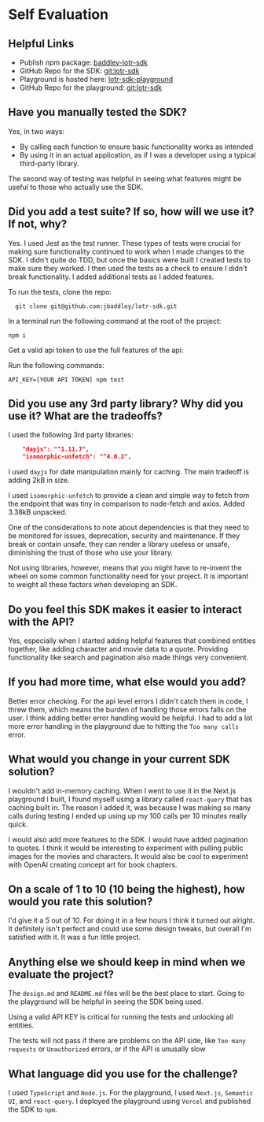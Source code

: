 # Self Evaluation

## Helpful Links

- Publish npm package: [baddley-lotr-sdk](https://www.npmjs.com/package/baddley-lotr-sdk)
- GitHub Repo for the SDK: [git:lotr-sdk](https://github.com/jbaddley/lotr-sdk)
- Playground is hosted here: [lotr-sdk-playground](https://lotr-sdk-playground.vercel.app/)
- GitHub Repo for the playground: [git:lotr-sdk](https://github.com/jbaddley/lotr-sdk-playground)

## Have you manually tested the SDK?

Yes, in two ways:

- By calling each function to ensure basic functionality works as intended
- By using it in an actual application, as if I was a developer using a typical third-party library.

The second way of testing was helpful in seeing what features might be useful to those who actually use the SDK.

## Did you add a test suite? If so, how will we use it? If not, why?

Yes. I used Jest as the test runner. These types of tests were crucial for making sure functionality continued to work when I made changes to the SDK. I didn't quite do TDD, but once the basics were built I created tests to make sure they worked. I then used the tests as a check to ensure I didn't break functionality. I added additional tests as I added features.

To run the tests, clone the repo:

```terminal
  git clone git@github.com:jbaddley/lotr-sdk.git
```

In a terminal run the following command at the root of the project:

```terminal
npm i
```

Get a valid api token to use the full features of the api:

Run the following commands:

```terminal
API_KEY=[YOUR API TOKEN] npm test
```

## Did you use any 3rd party library? Why did you use it? What are the tradeoffs?

I used the following 3rd party libraries:

```json
    "dayjs": "^1.11.7",
    "isomorphic-unfetch": "^4.0.2",
```

I used `dayjs` for date manipulation mainly for caching. The main tradeoff is adding 2kB in size.

I used `isomorphic-unfetch` to provide a clean and simple way to fetch from the endpoint that was tiny in comparison to node-fetch and axios. Added 3.38kB unpacked.

One of the considerations to note about dependencies is that they need to be monitored for issues, deprecation, security and maintenance. If they break or contain unsafe, they can render a library useless or unsafe, diminishing the trust of those who use your library.

Not using libraries, however, means that you might have to re-invent the wheel on some common functionality need for your project. It is important to weight all these factors when developing an SDK.

## Do you feel this SDK makes it easier to interact with the API?

Yes, especially when I started adding helpful features that combined entities together, like adding character and movie data to a quote. Providing functionality like search and pagination also made things very convenient.

## If you had more time, what else would you add?

Better error checking. For the api level errors I didn't catch them in code, I threw them, which means the burden of handling those errors falls on the user. I think adding better error handling would be helpful. I had to add a lot more error handling in the playground due to hitting the `Too many calls` error.

## What would you change in your current SDK solution?

I wouldn't add in-memory caching. When I went to use it in the Next.js playground I built, I found myself using a library called `react-query` that has caching built in. The reason I added it, was because I was making so many calls during testing I ended up using up my 100 calls per 10 minutes really quick.

I would also add more features to the SDK. I would have added pagination to quotes. I think it would be interesting to experiment with pulling public images for the movies and characters. It would also be cool to experiment with OpenAI creating concept art for book chapters.

## On a scale of 1 to 10 (10 being the highest), how would you rate this solution?

I'd give it a 5 out of 10. For doing it in a few hours I think it turned out alright. It definitely isn't perfect and could use some design tweaks, but overall I'm satisfied with it. It was a fun little project.

## Anything else we should keep in mind when we evaluate the project?

The `design.md` and `README.md` files will be the best place to start. Going to the playground will be helpful in seeing the SDK being used.

Using a valid API KEY is critical for running the tests and unlocking all entities.

The tests will not pass if there are problems on the API side, like `Too many requests` or `Unauthorized` errors, or if the API is unusally slow

## What language did you use for the challenge?

I used `TypeScript` and `Node.js`. For the playground, I used `Next.js`, `Semantic UI`, and `react-query`. I deployed the playground using `Vercel` and published the SDK to `npm`.
